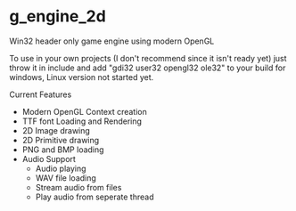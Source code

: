 # g_engine_2d
 Win32 header only game engine using modern OpenGL

To use in your own projects (I don't recommend since it isn't ready yet) just throw it in include and add "gdi32 user32 opengl32 ole32" to your build for windows, Linux version not started yet.

 Current Features
  - Modern OpenGL Context creation
  - TTF font Loading and Rendering
  - 2D Image drawing
  - 2D Primitive drawing
  - PNG and BMP loading
  - Audio Support
     - Audio playing
     - WAV file loading
     - Stream audio from files
     - Play audio from seperate thread
